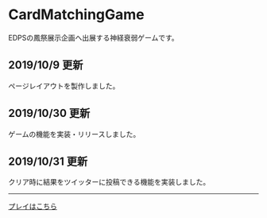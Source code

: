 # CardMatchingGame
EDPSの鳳祭展示企画へ出展する神経衰弱ゲームです。

## 2019/10/9 更新
ページレイアウトを製作しました。

## 2019/10/30 更新
ゲームの機能を実装・リリースしました。

## 2019/10/31 更新
クリア時に結果をツイッターに投稿できる機能を実装しました。

<hr>

[プレイはこちら](https://ne30megane.github.io/OtoriGame/)
